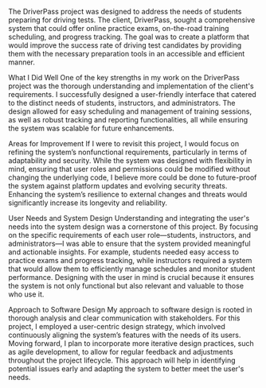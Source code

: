 The DriverPass project was designed to address the needs of students preparing for driving tests. The client, DriverPass, sought a comprehensive system that could offer online practice exams, on-the-road training scheduling, and progress tracking. The goal was to create a platform that would improve the success rate of driving test candidates by providing them with the necessary preparation tools in an accessible and efficient manner.

What I Did Well
One of the key strengths in my work on the DriverPass project was the thorough understanding and implementation of the client's requirements. I successfully designed a user-friendly interface that catered to the distinct needs of students, instructors, and administrators. The design allowed for easy scheduling and management of training sessions, as well as robust tracking and reporting functionalities, all while ensuring the system was scalable for future enhancements.

Areas for Improvement
If I were to revisit this project, I would focus on refining the system’s nonfunctional requirements, particularly in terms of adaptability and security. While the system was designed with flexibility in mind, ensuring that user roles and permissions could be modified without changing the underlying code, I believe more could be done to future-proof the system against platform updates and evolving security threats. Enhancing the system’s resilience to external changes and threats would significantly increase its longevity and reliability.

User Needs and System Design
Understanding and integrating the user's needs into the system design was a cornerstone of this project. By focusing on the specific requirements of each user role—students, instructors, and administrators—I was able to ensure that the system provided meaningful and actionable insights. For example, students needed easy access to practice exams and progress tracking, while instructors required a system that would allow them to efficiently manage schedules and monitor student performance. Designing with the user in mind is crucial because it ensures the system is not only functional but also relevant and valuable to those who use it.

Approach to Software Design
My approach to software design is rooted in thorough analysis and clear communication with stakeholders. For this project, I employed a user-centric design strategy, which involved continuously aligning the system’s features with the needs of its users. Moving forward, I plan to incorporate more iterative design practices, such as agile development, to allow for regular feedback and adjustments throughout the project lifecycle. This approach will help in identifying potential issues early and adapting the system to better meet the user's needs.
